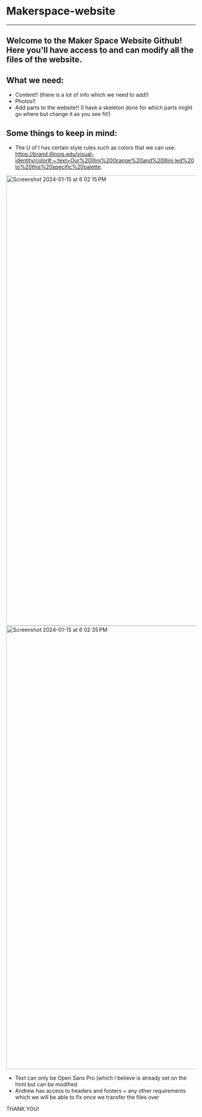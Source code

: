 # Makerspace-website
---

Welcome to the Maker Space Website Github! Here you'll have access to and can modify all the files of the website. 
-
What we need:
--
- Content!! (there is a lot of info which we need to add!)
- Photos!!
- Add parts to the website!! (I have a skeleton done for which parts might go where but change it as you see fit!)

Some things to keep in mind:
--
- The U of I has certain style rules such as colors that we can use: https://brand.illinois.edu/visual-identity/color#:~:text=Our%20Illini%20Orange%20and%20Illini,led%20to%20this%20specific%20palette. 
<img width="1193" alt="Screenshot 2024-01-15 at 6 02 15 PM" src="https://github.com/necode2/Makerspace-website/assets/130238177/63aba528-5375-4064-92cf-b346ed231701">
<img width="1175" alt="Screenshot 2024-01-15 at 6 02 35 PM" src="https://github.com/necode2/Makerspace-website/assets/130238177/64901a1c-5293-41b3-9ab4-c7356b4455b6">

- Text can only be Open Sans Pro (which I believe is already set on the html but can be modified
- Andrew has access to headers and footers + any other requirements which we will be able to fix once we transfer the files over

THANK YOU!

